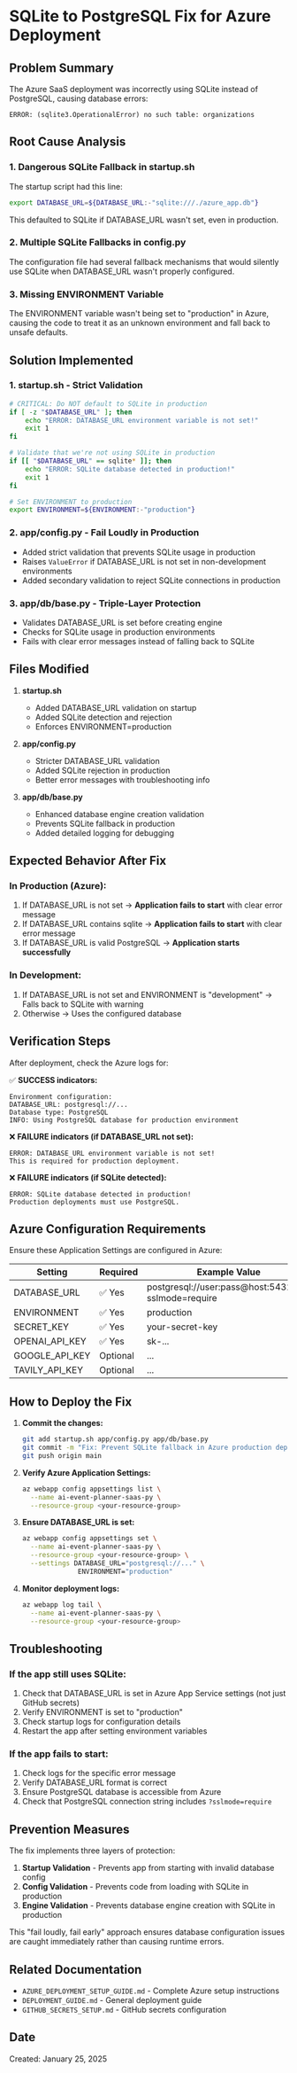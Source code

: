 # SQLite to PostgreSQL Fix for Azure Deployment

## Problem Summary
The Azure SaaS deployment was incorrectly using SQLite instead of PostgreSQL, causing database errors:
```
ERROR: (sqlite3.OperationalError) no such table: organizations
```

## Root Cause Analysis

### 1. **Dangerous SQLite Fallback in startup.sh**
The startup script had this line:
```bash
export DATABASE_URL=${DATABASE_URL:-"sqlite:///./azure_app.db"}
```
This defaulted to SQLite if DATABASE_URL wasn't set, even in production.

### 2. **Multiple SQLite Fallbacks in config.py**
The configuration file had several fallback mechanisms that would silently use SQLite when DATABASE_URL wasn't properly configured.

### 3. **Missing ENVIRONMENT Variable**
The ENVIRONMENT variable wasn't being set to "production" in Azure, causing the code to treat it as an unknown environment and fall back to unsafe defaults.

## Solution Implemented

### 1. **startup.sh - Strict Validation**
```bash
# CRITICAL: Do NOT default to SQLite in production
if [ -z "$DATABASE_URL" ]; then
    echo "ERROR: DATABASE_URL environment variable is not set!"
    exit 1
fi

# Validate that we're not using SQLite in production
if [[ "$DATABASE_URL" == sqlite* ]]; then
    echo "ERROR: SQLite database detected in production!"
    exit 1
fi

# Set ENVIRONMENT to production
export ENVIRONMENT=${ENVIRONMENT:-"production"}
```

### 2. **app/config.py - Fail Loudly in Production**
- Added strict validation that prevents SQLite usage in production
- Raises `ValueError` if DATABASE_URL is not set in non-development environments
- Added secondary validation to reject SQLite connections in production

### 3. **app/db/base.py - Triple-Layer Protection**
- Validates DATABASE_URL is set before creating engine
- Checks for SQLite usage in production environments
- Fails with clear error messages instead of falling back to SQLite

## Files Modified

1. **startup.sh**
   - Added DATABASE_URL validation on startup
   - Added SQLite detection and rejection
   - Enforces ENVIRONMENT=production

2. **app/config.py**
   - Stricter DATABASE_URL validation
   - Added SQLite rejection in production
   - Better error messages with troubleshooting info

3. **app/db/base.py**
   - Enhanced database engine creation validation
   - Prevents SQLite fallback in production
   - Added detailed logging for debugging

## Expected Behavior After Fix

### In Production (Azure):
1. If DATABASE_URL is not set → **Application fails to start** with clear error message
2. If DATABASE_URL contains sqlite → **Application fails to start** with clear error message  
3. If DATABASE_URL is valid PostgreSQL → **Application starts successfully**

### In Development:
1. If DATABASE_URL is not set and ENVIRONMENT is "development" → Falls back to SQLite with warning
2. Otherwise → Uses the configured database

## Verification Steps

After deployment, check the Azure logs for:

✅ **SUCCESS indicators:**
```
Environment configuration:
DATABASE_URL: postgresql://...
Database type: PostgreSQL
INFO: Using PostgreSQL database for production environment
```

❌ **FAILURE indicators (if DATABASE_URL not set):**
```
ERROR: DATABASE_URL environment variable is not set!
This is required for production deployment.
```

❌ **FAILURE indicators (if SQLite detected):**
```
ERROR: SQLite database detected in production!
Production deployments must use PostgreSQL.
```

## Azure Configuration Requirements

Ensure these Application Settings are configured in Azure:

| Setting | Required | Example Value |
|---------|----------|---------------|
| DATABASE_URL | ✅ Yes | postgresql://user:pass@host:5432/db?sslmode=require |
| ENVIRONMENT | ✅ Yes | production |
| SECRET_KEY | ✅ Yes | your-secret-key |
| OPENAI_API_KEY | ✅ Yes | sk-... |
| GOOGLE_API_KEY | Optional | ... |
| TAVILY_API_KEY | Optional | ... |

## How to Deploy the Fix

1. **Commit the changes:**
   ```bash
   git add startup.sh app/config.py app/db/base.py
   git commit -m "Fix: Prevent SQLite fallback in Azure production deployment"
   git push origin main
   ```

2. **Verify Azure Application Settings:**
   ```bash
   az webapp config appsettings list \
     --name ai-event-planner-saas-py \
     --resource-group <your-resource-group>
   ```

3. **Ensure DATABASE_URL is set:**
   ```bash
   az webapp config appsettings set \
     --name ai-event-planner-saas-py \
     --resource-group <your-resource-group> \
     --settings DATABASE_URL="postgresql://..." \
                 ENVIRONMENT="production"
   ```

4. **Monitor deployment logs:**
   ```bash
   az webapp log tail \
     --name ai-event-planner-saas-py \
     --resource-group <your-resource-group>
   ```

## Troubleshooting

### If the app still uses SQLite:
1. Check that DATABASE_URL is set in Azure App Service settings (not just GitHub secrets)
2. Verify ENVIRONMENT is set to "production"
3. Check startup logs for configuration details
4. Restart the app after setting environment variables

### If the app fails to start:
1. Check logs for the specific error message
2. Verify DATABASE_URL format is correct
3. Ensure PostgreSQL database is accessible from Azure
4. Check that PostgreSQL connection string includes `?sslmode=require`

## Prevention Measures

The fix implements three layers of protection:

1. **Startup Validation** - Prevents app from starting with invalid database config
2. **Config Validation** - Prevents code from loading with SQLite in production
3. **Engine Validation** - Prevents database engine creation with SQLite in production

This "fail loudly, fail early" approach ensures database configuration issues are caught immediately rather than causing runtime errors.

## Related Documentation

- `AZURE_DEPLOYMENT_SETUP_GUIDE.md` - Complete Azure setup instructions
- `DEPLOYMENT_GUIDE.md` - General deployment guide
- `GITHUB_SECRETS_SETUP.md` - GitHub secrets configuration

## Date
Created: January 25, 2025

